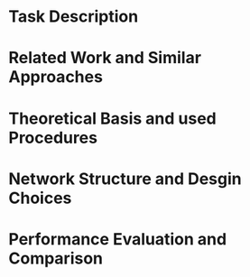 
# Task Description

# Related Work and Similar Approaches

# Theoretical Basis and used Procedures

# Network Structure and Desgin Choices

# Performance Evaluation and Comparison

